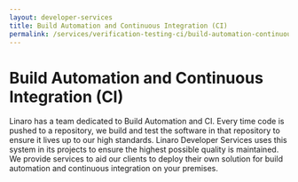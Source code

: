 ```yaml
---
layout: developer-services
title: Build Automation and Continuous Integration (CI)
permalink: /services/verification-testing-ci/build-automation-continuous-integration/
---
```

# Build Automation and Continuous Integration (CI)

Linaro has a team dedicated to Build Automation and CI. Every time code is pushed to a repository, we build and test the software in that repository to ensure it lives up to our high standards.  Linaro Developer Services uses this system in its projects to ensure the highest possible quality is maintained. We provide services to aid our clients to deploy their own solution for build automation and continuous integration on your premises.
